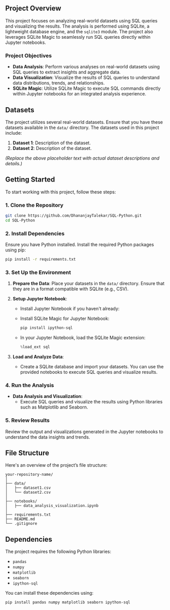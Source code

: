 

## Project Overview

This project focuses on analyzing real-world datasets using SQL queries and visualizing the results. The analysis is performed using SQLite, a lightweight database engine, and the `sqlite3` module. The project also leverages SQLite Magic to seamlessly run SQL queries directly within Jupyter notebooks.

### Project Objectives

- **Data Analysis**: Perform various analyses on real-world datasets using SQL queries to extract insights and aggregate data.
- **Data Visualization**: Visualize the results of SQL queries to understand data distributions, trends, and relationships.
- **SQLite Magic**: Utilize SQLite Magic to execute SQL commands directly within Jupyter notebooks for an integrated analysis experience.

## Datasets

The project utilizes several real-world datasets. Ensure that you have these datasets available in the `data/` directory. The datasets used in this project include:

1. **Dataset 1**: Description of the dataset.
2. **Dataset 2**: Description of the dataset.

*(Replace the above placeholder text with actual dataset descriptions and details.)*

## Getting Started

To start working with this project, follow these steps:

### 1. Clone the Repository

```bash
git clone https://github.com/DhananjayTalekar/SQL-Python.git
cd SQL-Python
```

### 2. Install Dependencies

Ensure you have Python installed. Install the required Python packages using pip:

```bash
pip install -r requirements.txt
```

### 3. Set Up the Environment

1. **Prepare the Data**: Place your datasets in the `data/` directory. Ensure that they are in a format compatible with SQLite (e.g., CSV).

2. **Setup Jupyter Notebook**:
   - Install Jupyter Notebook if you haven't already:

   - Install SQLite Magic for Jupyter Notebook:

     ```bash
     pip install ipython-sql
     ```

   - In your Jupyter Notebook, load the SQLite Magic extension:

     ```python
     %load_ext sql
     ```

3. **Load and Analyze Data**:
   - Create a SQLite database and import your datasets. You can use the provided notebooks to execute SQL queries and visualize results.

### 4. Run the Analysis

- **Data Analysis and Visualization**:
  - Execute SQL queries and visualize the results using Python libraries such as Matplotlib and Seaborn.

### 5. Review Results

Review the output and visualizations generated in the Jupyter notebooks to understand the data insights and trends.

## File Structure

Here's an overview of the project’s file structure:

```
your-repository-name/
│
├── data/
│   ├── dataset1.csv
│   └── dataset2.csv
│
├── notebooks/
│   ├── data_analysis_visualization.ipynb
│
├── requirements.txt
├── README.md
└── .gitignore
```

## Dependencies

The project requires the following Python libraries:

- `pandas`
- `numpy`
- `matplotlib`
- `seaborn`
- `ipython-sql`

You can install these dependencies using:

```bash
pip install pandas numpy matplotlib seaborn ipython-sql
```
